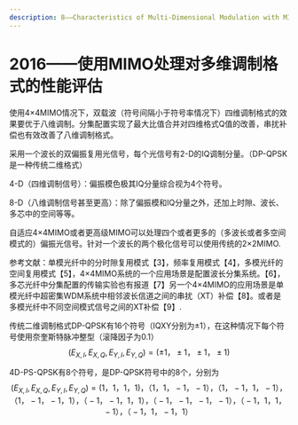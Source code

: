 ```yaml
---
description: 8——Characteristics of Multi-Dimensional Modulation with MIMO signal processing
---
```


# 2016——使用MIMO处理对多维调制格式的性能评估

使用4×4MIMO情况下，双载波（符号间隔小于符号率情况下）四维调制格式的效果要优于八维调制。分集配置实现了最大比值合并对四维格式Q值的改善，串扰补偿也有效改善了八维调制格式。

采用一个波长的双偏振复用光信号，每个光信号有2-D的IQ调制分量。（DP-QPSK是一种传统二维格式）

4-D（四维调制信号）：偏振模色极其IQ分量综合视为4个符号。

8-D（八维调制信号甚至更高）：除了偏振模和IQ分量之外，还加上时隙、波长、多芯中的空间等等。

自适应4×4MIMO或者更高级MIMO可以处理四个或者更多的（多波长或者多空间模式的）偏振光信号。针对一个波长的两个极化信号可以使用传统的2×2MIMO.

参考文献：单模光纤中的分时隙复用模式【3】，频率复用模式【4】，多模光纤的空间复用模式【5】，4×4MIMO系统的一个应用场景是配置波长分集系统。【6】，多芯光纤中分集配置的传输实验也有报道【7】另一个4×4MIMO的应用场景是单模光纤中超密集WDM系统中相邻波长信道之间的串扰（XT）补偿【8】。或者是多模光纤中不同空间模式信号之间的XT补偿【9】.

传统二维调制格式DP-QPSK有16个符号（IQXY分别为±1），在这种情况下每个符号使用奈奎斯特脉冲整型（滚降因子为0.1）$$(E_{X,I},E_{X,Q},E_{Y,I},E_{Y,Q})=(±1，±1，±1，±1)$$

4D-PS-QPSK有8个符号，是DP-QPSK符号中的8个，分别为$$(E_{X,I},E_{X,Q},E_{Y,I},E_{Y,Q})=(1，1，1，1)，（1，1，-1，-1），（1，-1，1，-1），（1，-1，-1，1），（-1，-1，1，1），（-1，-1，-1，-1），（-1，1，1，-1），（-1，1，-1，1）$$

